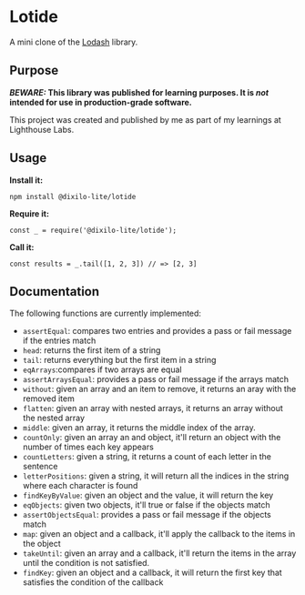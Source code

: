 # Lotide

A mini clone of the [Lodash](https://lodash.com) library.

## Purpose

**_BEWARE:_ This library was published for learning purposes. It is _not_ intended for use in production-grade software.**

This project was created and published by me as part of my learnings at Lighthouse Labs.

## Usage

**Install it:**

`npm install @dixilo-lite/lotide`

**Require it:**

`const _ = require('@dixilo-lite/lotide');`

**Call it:**

`const results = _.tail([1, 2, 3]) // => [2, 3]`

## Documentation

The following functions are currently implemented:

- `assertEqual`: compares two entries and provides a pass or fail message if the entries match
- `head`: returns the first item of a string
- `tail`: returns everything but the first item in a string
- `eqArrays`:compares if two arrays are equal
- `assertArraysEqual`: provides a pass or fail message if the arrays match
- `without`: given an array and an item to remove, it returns an aray with the removed item
- `flatten`: given an array with nested arrays, it returns an array without the nested array
- `middle`: given an array, it returns the middle index of the array.
- `countOnly`: given an array an and object, it'll return an object with the number of times each key appears
- `countLetters`: given a string, it returns a count of each letter in the sentence
- `letterPositions`: given a string, it will return all the indices in the string where each character is found
- `findKeyByValue`: given an object and the value, it will return the key
- `eqObjects`: given two objects, it'll true or false if the objects match
- `assertObjectsEqual`: provides a pass or fail message if the objects match
- `map`: given an object and a callback, it'll apply the callback to the items in the object
- `takeUntil`: given an array and a callback, it'll return the items in the array until the condition is not satisfied.
- `findKey`: given an object and a callback, it will return the first key that satisfies the condition of the callback